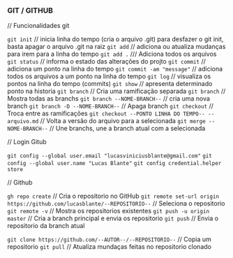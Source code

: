 ### GIT / GITHUB ###

// Funcionalidades git

`git init` // inicia linha do tempo (cria o arquivo .git)
   para desfazer o git init, basta apagar o arquivo .git na raiz
`git add` // adiciona ou atualiza mudanças para irem para a linha do tempo
  `git add .` /// Adiciona todos os arquivos
`git status` // informa o estado das alterações do projto
`git commit` // adiciona um ponto na linha do tempo
  `git commit -am "message"` // adiciona todos os arquivos a um ponto na linha do tempo
`git log` // visualiza os pontos na linha do tempo (commits)
`git show` // apresenta determinado ponto na historia
`git branch` // Cria uma ramificação separada
  `git branch` // Mostra todas as branchs
  `git branch --NOME-BRANCH--` // cria uma nova branch
  `git branch -D --NOME-BRANCH--` // Apaga branch
`git checkout` // Troca entre as ramificações
  `git checkout --PONTO LINHA DO TEMPO-- -- arquivo.md` // Volta a versão do arquivo para a selecionada
`git merge --NOME-BRANCH--` // Une branchs, une a branch atual com a selecionada


// Login Gitub

`git config --global user.email "lucasviniciusblante@gmail.com"`
`git config --global user.name "Lucas Blante"`
`git config credential.helper store`

// Github

`gh repo create` // Cria o repositorio no GitHub
`git remote set-url origin https://github.com/lucasblante/--REPOSITORIO--` // Seleciona o repositorio
`git remote -v` // Mostra os repositorios existentes
`git push -u origin master` // Cria a branch principal e envia os repositorio
`git push` // Envia o repositorio da branch atual

`git clone https://github.com/--AUTOR--/--REPOSITORIO--` // Copia um repositorio
`git pull` // Atualiza mundaças feitas no repositorio clonado
